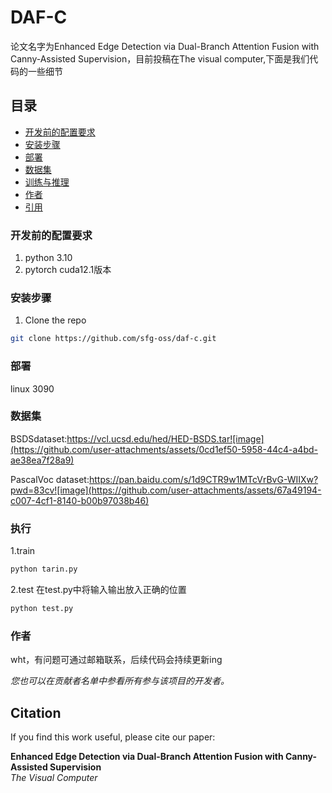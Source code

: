 # DAF-C
论文名字为Enhanced Edge Detection via Dual-Branch Attention Fusion with Canny-Assisted Supervision，目前投稿在The visual computer,下面是我们代码的一些细节

## 目录
- [开发前的配置要求](#开发前的配置要求)
- [安装步骤](#安装步骤)
- [部署](#部署)
- [数据集](#数据集)
- [训练与推理](#执行)
- [作者](#作者)
- [引用](#Citation)




### 开发前的配置要求

1. python 3.10
2. pytorch cuda12.1版本

### **安装步骤**

1. Clone the repo

```sh
git clone https://github.com/sfg-oss/daf-c.git
```


### 部署

linux 3090



### 数据集


BSDSdataset:https://vcl.ucsd.edu/hed/HED-BSDS.tar![image](https://github.com/user-attachments/assets/0cd1ef50-5958-44c4-a4bd-ae38ea7f28a9)


PascalVoc dataset:https://pan.baidu.com/s/1d9CTR9w1MTcVrBvG-WIIXw?pwd=83cv![image](https://github.com/user-attachments/assets/67a49194-c007-4cf1-8140-b00b97038b46)


### 执行
1.train 

```sh
python tarin.py
```
2.test 在test.py中将输入输出放入正确的位置
```sh
python test.py
```



### 作者

wht，有问题可通过邮箱联系，后续代码会持续更新ing

 *您也可以在贡献者名单中参看所有参与该项目的开发者。*

## Citation
If you find this work useful, please cite our paper:

**Enhanced Edge Detection via Dual-Branch Attention Fusion with Canny-Assisted Supervision**  
*The Visual Computer*







